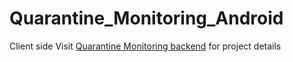 # Quarantine_Monitoring_Android

Client side 
Visit [Quarantine Monitoring backend](https://github.com/Shubzz-02/Quarantine_Monitoring_backend) for project details
